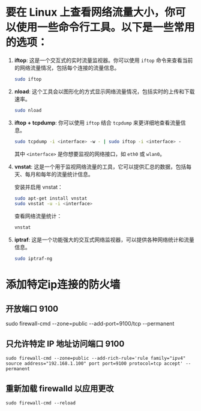 

# 要在 Linux 上查看网络流量大小，你可以使用一些命令行工具。以下是一些常用的选项：

1. **iftop**: 这是一个交互式的实时流量监视器。你可以使用 `iftop` 命令来查看当前的网络流量情况，包括每个连接的流量信息。
   
   ```bash
   sudo iftop
   ```

2. **nload**: 这个工具会以图形化的方式显示网络流量情况，包括实时的上传和下载速率。
   
   ```bash
   sudo nload
   ```

3. **iftop + tcpdump**: 你可以使用 `iftop` 结合 `tcpdump` 来更详细地查看流量信息。
   
   ```bash
   sudo tcpdump -i <interface> -w - | sudo iftop -i <interface> -
   ```

   其中 `<interface>` 是你想要监视的网络接口，如 `eth0` 或 `wlan0`。

4. **vnstat**: 这是一个用于监视网络流量的工具，它可以提供汇总的数据，包括每天、每月和每年的流量统计信息。
   
   安装并启用 vnstat：
   ```bash
   sudo apt-get install vnstat
   sudo vnstat -u -i <interface>
   ```
   
   查看网络流量统计：
   ```bash
   vnstat
   ```

5. **iptraf**: 这是一个功能强大的交互式网络监视器，可以提供各种网络统计和流量信息。
   
   ```bash
   sudo iptraf-ng
   ```

# 添加特定ip连接的防火墙

## 开放端口 9100

sudo firewall-cmd --zone=public --add-port=9100/tcp --permanent

## 只允许特定 IP 地址访问端口 9100

```shell
sudo firewall-cmd --zone=public --add-rich-rule='rule family="ipv4" source address="192.168.1.100" port port=9100 protocol=tcp accept' --permanent
```

## 重新加载 firewalld 以应用更改

```shell
sudo firewall-cmd --reload
```
